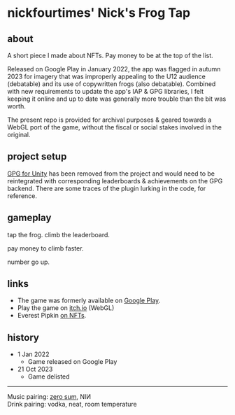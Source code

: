 # nickfourtimes' Nick's Frog Tap

## about

A short piece I made about NFTs. Pay money to be at the top of the list.

Released on Google Play in January 2022, the app was flagged in autumn 2023 for
imagery that was improperly appealing to the U12 audience (debatable) and its use
of copywritten frogs (also debatable). Combined with new requirements to update
the app's IAP & GPG libraries, I felt keeping it online and up to date was
generally more trouble than the bit was worth.

The present repo is provided for archival purposes & geared towards a WebGL port
of the game, without the fiscal or social stakes involved in the original.

## project setup

[GPG for Unity](https://developer.android.com/games/pgs/unity/overview) has been
removed from the project and would need to be reintegrated with corresponding
leaderboards & achievements on the GPG backend. There are some traces of the plugin
lurking in the code, for reference.

## gameplay

tap the frog. climb the leaderboard.

pay money to climb faster.

number go up.

## links

- The game was formerly available on [Google Play](https://play.google.com/store/apps/details?id=org.nicknicknicknick.froggy).
- Play the game on [itch.io](https://nicknicknicknick.itch.io/nicks-frog-tap) (WebGL)
- Everest Pipkin [on NFTs](https://everestpipkin.medium.com/but-the-environmental-issues-with-cryptoart-1128ef72e6a3).

## history

- 1 Jan 2022
  - Game released on Google Play
- 21 Oct 2023
  - Game delisted

---

Music pairing: [zero sum](https://www.youtube.com/watch?v=YV2HDb6TD0c), NIИ  
Drink pairing: vodka, neat, room temperature
